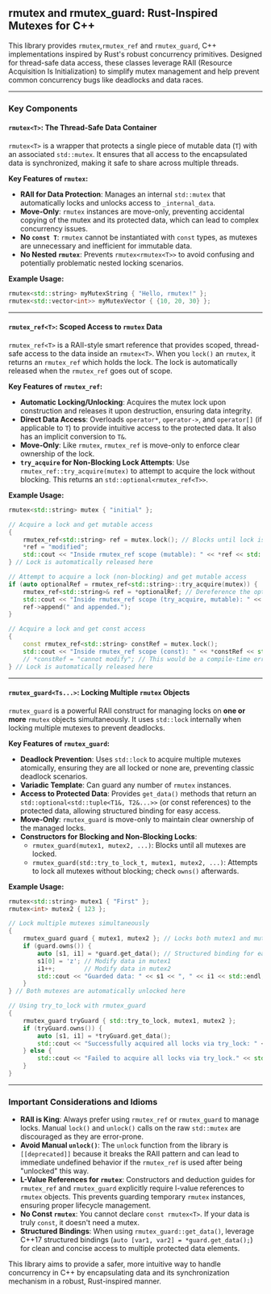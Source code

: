 ## rmutex and rmutex_guard: Rust-Inspired Mutexes for C++

This library provides `rmutex`,`rmutex_ref` and `rmutex_guard`, C++ implementations inspired by Rust's robust concurrency primitives. Designed for thread-safe data access, these classes leverage RAII (Resource Acquisition Is Initialization) to simplify mutex management and help prevent common concurrency bugs like deadlocks and data races.

---

### Key Components

#### `rmutex<T>`: The Thread-Safe Data Container

`rmutex<T>` is a wrapper that protects a single piece of mutable data (`T`) with an associated `std::mutex`. It ensures that all access to the encapsulated data is synchronized, making it safe to share across multiple threads.

**Key Features of `rmutex`:**

* **RAII for Data Protection**: Manages an internal `std::mutex` that automatically locks and unlocks access to `_internal_data`.
* **Move-Only**: `rmutex` instances are move-only, preventing accidental copying of the mutex and its protected data, which can lead to complex concurrency issues.
* **No `const T`**: `rmutex` cannot be instantiated with `const` types, as mutexes are unnecessary and inefficient for immutable data.
* **No Nested `rmutex`**: Prevents `rmutex<rmutex<T>>` to avoid confusing and potentially problematic nested locking scenarios.

**Example Usage:**

```cpp
rmutex<std::string> myMutexString { "Hello, rmutex!" };
rmutex<std::vector<int>> myMutexVector { {10, 20, 30} };
```

---

#### `rmutex_ref<T>`: Scoped Access to `rmutex` Data

`rmutex_ref<T>` is a RAII-style smart reference that provides scoped, thread-safe access to the data inside an `rmutex<T>`. When you `lock()` an `rmutex`, it returns an `rmutex_ref` which holds the lock. The lock is automatically released when the `rmutex_ref` goes out of scope.

**Key Features of `rmutex_ref`:**

* **Automatic Locking/Unlocking**: Acquires the mutex lock upon construction and releases it upon destruction, ensuring data integrity.
* **Direct Data Access**: Overloads `operator*`, `operator->`, and `operator[]` (if applicable to `T`) to provide intuitive access to the protected data. It also has an implicit conversion to `T&`.
* **Move-Only**: Like `rmutex`, `rmutex_ref` is move-only to enforce clear ownership of the lock.
* **`try_acquire` for Non-Blocking Lock Attempts**: Use `rmutex_ref::try_acquire(mutex)` to attempt to acquire the lock without blocking. This returns an `std::optional<rmutex_ref<T>>`.

**Example Usage:**

```cpp
rmutex<std::string> mutex { "initial" };

// Acquire a lock and get mutable access
{
    rmutex_ref<std::string> ref = mutex.lock(); // Blocks until lock is acquired
    *ref = "modified";
    std::cout << "Inside rmutex_ref scope (mutable): " << *ref << std::endl;
} // Lock is automatically released here

// Attempt to acquire a lock (non-blocking) and get mutable access
if (auto optionalRef = rmutex_ref<std::string>::try_acquire(mutex)) {
    rmutex_ref<std::string>& ref = *optionalRef; // Dereference the optional
    std::cout << "Inside rmutex_ref scope (try_acquire, mutable): " << ref->length() << std::endl;
    ref->append(" and appended.");
}

// Acquire a lock and get const access
{
    const rmutex_ref<std::string> constRef = mutex.lock();
    std::cout << "Inside rmutex_ref scope (const): " << *constRef << std::endl;
    // *constRef = "cannot modify"; // This would be a compile-time error
} // Lock is automatically released here
```

---

#### `rmutex_guard<Ts...>`: Locking Multiple `rmutex` Objects

`rmutex_guard` is a powerful RAII construct for managing locks on **one or more** `rmutex` objects simultaneously. It uses `std::lock` internally when locking multiple mutexes to prevent deadlocks.

**Key Features of `rmutex_guard`:**

* **Deadlock Prevention**: Uses `std::lock` to acquire multiple mutexes atomically, ensuring they are all locked or none are, preventing classic deadlock scenarios.
* **Variadic Template**: Can guard any number of `rmutex` instances.
* **Access to Protected Data**: Provides `get_data()` methods that return an `std::optional<std::tuple<T1&, T2&...>>` (or const references) to the protected data, allowing structured binding for easy access.
* **Move-Only**: `rmutex_guard` is move-only to maintain clear ownership of the managed locks.
* **Constructors for Blocking and Non-Blocking Locks**:
    * `rmutex_guard(mutex1, mutex2, ...)`: Blocks until all mutexes are locked.
    * `rmutex_guard(std::try_to_lock_t, mutex1, mutex2, ...)`: Attempts to lock all mutexes without blocking; check `owns()` afterwards.

**Example Usage:**

```cpp
rmutex<std::string> mutex1 { "First" };
rmutex<int> mutex2 { 123 };

// Lock multiple mutexes simultaneously
{
    rmutex_guard guard { mutex1, mutex2 }; // Locks both mutex1 and mutex2
    if (guard.owns()) {
        auto [s1, i1] = *guard.get_data(); // Structured binding for easy access
        s1[0] = 'z'; // Modify data in mutex1
        i1++;        // Modify data in mutex2
        std::cout << "Guarded data: " << s1 << ", " << i1 << std::endl;
    }
} // Both mutexes are automatically unlocked here

// Using try_to_lock with rmutex_guard
{
    rmutex_guard tryGuard { std::try_to_lock, mutex1, mutex2 };
    if (tryGuard.owns()) {
        auto [s1, i1] = *tryGuard.get_data();
        std::cout << "Successfully acquired all locks via try_lock: " << s1 << ", " << i1 << std::endl;
    } else {
        std::cout << "Failed to acquire all locks via try_lock." << std::endl;
    }
}
```

---

### Important Considerations and Idioms

* **RAII is King**: Always prefer using `rmutex_ref` or `rmutex_guard` to manage locks. Manual `lock()` and `unlock()` calls on the raw `std::mutex` are discouraged as they are error-prone.
* **Avoid Manual `unlock()`**: The `unlock` function from the library is `[[deprecated]]` because it breaks the RAII pattern and can lead to immediate undefined behavior if the `rmutex_ref` is used after being "unlocked" this way.
* **L-Value References for `rmutex`**: Constructors and deduction guides for `rmutex_ref` and `rmutex_guard` explicitly require l-value references to `rmutex` objects. This prevents guarding temporary `rmutex` instances, ensuring proper lifecycle management.
* **No Const `rmutex`**: You cannot declare `const rmutex<T>`. If your data is truly `const`, it doesn't need a mutex.
* **Structured Bindings**: When using `rmutex_guard::get_data()`, leverage C++17 structured bindings (`auto [var1, var2] = *guard.get_data();`) for clean and concise access to multiple protected data elements.

This library aims to provide a safer, more intuitive way to handle concurrency in C++ by encapsulating data and its synchronization mechanism in a robust, Rust-inspired manner.